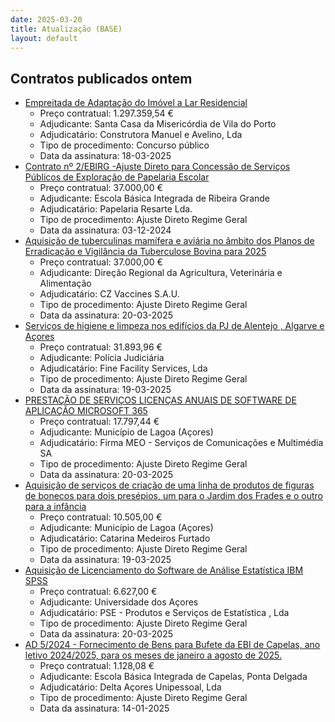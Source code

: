 ```yaml
---
date: 2025-03-20
title: Atualização (BASE)
layout: default
---
```

## Contratos publicados ontem

* [Empreitada de Adaptação do Imóvel a Lar Residencial](https://www.base.gov.pt/Base4/pt/detalhe/?type=contratos&id=11295858)
  * Preço contratual: 1.297.359,54 €
  * Adjudicante: Santa Casa da Misericórdia de Vila do Porto
  * Adjudicatário: Construtora Manuel e Avelino, Lda 
  * Tipo de procedimento: Concurso público
  * Data da assinatura: 18-03-2025
* [Contrato nº 2/EBIRG -Ajuste Direto para Concessão de Serviços Públicos de Exploração de Papelaria Escolar](https://www.base.gov.pt/Base4/pt/detalhe/?type=contratos&id=11295942)
  * Preço contratual: 37.000,00 €
  * Adjudicante: Escola Básica Integrada de Ribeira Grande
  * Adjudicatário: Papelaria Resarte Lda.
  * Tipo de procedimento: Ajuste Direto Regime Geral
  * Data da assinatura: 03-12-2024
* [Aquisição de tuberculinas mamífera e aviária no âmbito dos Planos de Erradicação e Vigilância da Tuberculose Bovina para 2025](https://www.base.gov.pt/Base4/pt/detalhe/?type=contratos&id=11295850)
  * Preço contratual: 37.000,00 €
  * Adjudicante: Direção Regional da Agricultura, Veterinária e Alimentação
  * Adjudicatário: CZ Vaccines S.A.U.
  * Tipo de procedimento: Ajuste Direto Regime Geral
  * Data da assinatura: 20-03-2025
* [Serviços de higiene e limpeza nos edifícios da PJ de Alentejo , Algarve e Açores](https://www.base.gov.pt/Base4/pt/detalhe/?type=contratos&id=11296861)
  * Preço contratual: 31.893,96 €
  * Adjudicante: Polícia Judiciária
  * Adjudicatário: Fine Facility Services, Lda
  * Tipo de procedimento: Ajuste Direto Regime Geral
  * Data da assinatura: 19-03-2025
* [PRESTAÇÃO DE SERVIÇOS LICENÇAS ANUAIS DE SOFTWARE DE APLICAÇÃO MICROSOFT 365](https://www.base.gov.pt/Base4/pt/detalhe/?type=contratos&id=11297005)
  * Preço contratual: 17.797,44 €
  * Adjudicante: Município de Lagoa (Açores)
  * Adjudicatário: Firma MEO - Serviços de Comunicações e Multimédia SA
  * Tipo de procedimento: Ajuste Direto Regime Geral
  * Data da assinatura: 20-03-2025
* [Aquisição de serviços de criação de uma linha de produtos de figuras de bonecos para dois presépios, um para o Jardim dos Frades e o outro para a infância](https://www.base.gov.pt/Base4/pt/detalhe/?type=contratos&id=11296092)
  * Preço contratual: 10.505,00 €
  * Adjudicante: Município de Lagoa (Açores)
  * Adjudicatário: Catarina Medeiros Furtado
  * Tipo de procedimento: Ajuste Direto Regime Geral
  * Data da assinatura: 19-03-2025
* [Aquisição de Licenciamento do Software de Análise Estatística IBM SPSS](https://www.base.gov.pt/Base4/pt/detalhe/?type=contratos&id=11297242)
  * Preço contratual: 6.627,00 €
  * Adjudicante: Universidade dos Açores
  * Adjudicatário: PSE - Produtos e Serviços de Estatística , Lda
  * Tipo de procedimento: Ajuste Direto Regime Geral
  * Data da assinatura: 20-03-2025
* [AD 5/2024 - Fornecimento de Bens para Bufete da EBI de Capelas, ano letivo 2024/2025, para os meses de janeiro a agosto de 2025.](https://www.base.gov.pt/Base4/pt/detalhe/?type=contratos&id=11297210)
  * Preço contratual: 1.128,08 €
  * Adjudicante: Escola Básica Integrada de Capelas, Ponta Delgada
  * Adjudicatário: Delta Açores Unipessoal, Lda
  * Tipo de procedimento: Ajuste Direto Regime Geral
  * Data da assinatura: 14-01-2025


